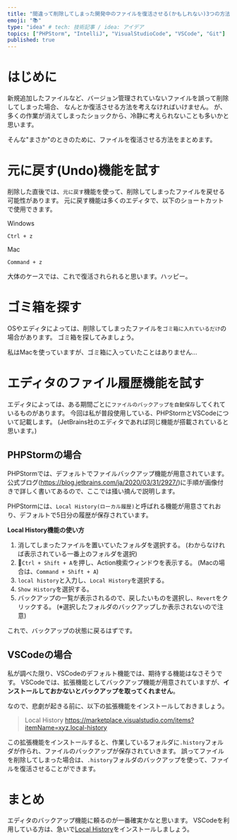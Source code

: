 ```yaml
---
title: "間違って削除してしまった開発中のファイルを復活させる(かもしれない)3つの方法"
emoji: "📚"
type: "idea" # tech: 技術記事 / idea: アイデア
topics: ["PHPStorm", "IntelliJ", "VisualStudioCode", "VSCode", "Git"]
published: true
---
```


# はじめに

新規追加したファイルなど、バージョン管理されていないファイルを誤って削除してしまった場合、
なんとか復活させる方法を考えなければいけません。
が、多くの作業が消えてしまったショックから、冷静に考えられないことも多いかと思います。

そんな"まさか"のときのために、ファイルを復活させる方法をまとめます。

# 元に戻す(Undo)機能を試す

削除した直後では、`元に戻す`機能を使って、削除してしまったファイルを戻せる可能性があります。
元に戻す機能は多くのエディタで、以下のショートカットで使用できます。

Windows
```
Ctrl + z
```

Mac
```
Command + z
```

大体のケースでは、これで復活されられると思います。ハッピー。

# ゴミ箱を探す

OSやエディタによっては、削除してしまったファイルを`ゴミ箱に入れているだけ`の場合があります。
ゴミ箱を探してみましょう。

私はMacを使っていますが、ゴミ箱に入っていたことはありません…

# エディタのファイル履歴機能を試す

エディタによっては、ある期間ごとに`ファイルのバックアップを自動保存`してくれているものがあります。
今回は私が普段使用している、PHPStormとVSCodeについて記載します。
(JetBrains社のエディタであれば同じ機能が搭載されていると思います。)

## PHPStormの場合

PHPStormでは、デフォルトでファイルバックアップ機能が用意されています。
公式ブログ(https://blog.jetbrains.com/ja/2020/03/31/2927/)に手順が画像付きで詳しく書いてあるので、ここでは掻い摘んで説明します。

PHPStormには、`Local History(ローカル履歴)`と呼ばれる機能が用意さてれおり、デフォルトで5日分の履歴が保存されています。

**Local History機能の使い方**

1. 消してしまったファイルを置いていたフォルダを選択する。
  (わからなければ表示されている一番上のフォルダを選択)
1. `Ctrl + Shift + A`を押し、Action検索ウィンドウを表示する。
  (Macの場合は、`Command + Shift + A`)
1. `local history`と入力し、`Local History`を選択する。
1. `Show History`を選択する。
1. バックアップの一覧が表示されるので、戻したいものを選択し、`Revert`をクリックする。
  (※選択したフォルダのバックアップしか表示されないので注意)

これで、バックアップの状態に戻るはずです。

## VSCodeの場合

私が調べた限り、VSCodeのデフォルト機能では、期待する機能はなさそうです。
VSCodeでは、拡張機能としてバックアップ機能が用意されていますが、**インストールしておかないとバックアップを取ってくれません**。

なので、悲劇が起きる前に、以下の拡張機能をインストールしておきましょう。
> Local History
> https://marketplace.visualstudio.com/items?itemName=xyz.local-history

この拡張機能をインストールすると、作業しているフォルダに`.history`フォルダが作られ、ファイルのバックアップが保存されていきます。
誤ってファイルを削除してしまった場合は、`.history`フォルダのバックアップを使って、ファイルを復活させることができます。

# まとめ

エディタのバックアップ機能に頼るのが一番確実かなと思います。
VSCodeを利用している方は、急いで[Local History](https://marketplace.visualstudio.com/items?itemName=xyz.local-history)をインストールしましょう。
